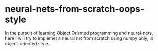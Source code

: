 # neural-nets-from-scratch-oops-style
 In the pursuit of learning Object Oriented programming and neural-nets, here I will try to implemet a neural net from scratch using numpy only, in object-oriented style.  
